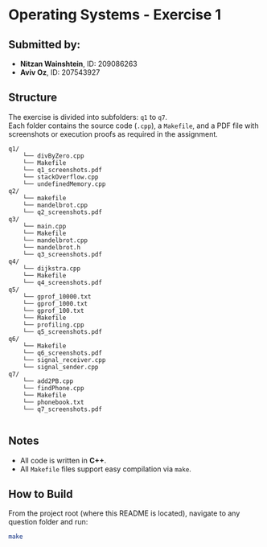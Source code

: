 # Operating Systems - Exercise 1

## Submitted by:
- **Nitzan Wainshtein**, ID: 209086263  
- **Aviv Oz**, ID: 207543927

## Structure

The exercise is divided into subfolders: `q1` to `q7`.  
Each folder contains the source code (`.cpp`), a `Makefile`, and a PDF file with screenshots or execution proofs as required in the assignment.

```
q1/
    └── divByZero.cpp
    └── Makefile
    └── q1_screenshots.pdf
    └── stackOverflow.cpp
    └── undefinedMemory.cpp
q2/
    └── makefile
    └── mandelbrot.cpp
    └── q2_screenshots.pdf
q3/
    └── main.cpp
    └── Makefile
    └── mandelbrot.cpp
    └── mandelbrot.h
    └── q3_screenshots.pdf
q4/
    └── dijkstra.cpp
    └── Makefile
    └── q4_screenshots.pdf
q5/
    └── gprof_10000.txt
    └── gprof_1000.txt
    └── gprof_100.txt
    └── Makefile
    └── profiling.cpp
    └── q5_screenshots.pdf
q6/
    └── Makefile
    └── q6_screenshots.pdf
    └── signal_receiver.cpp
    └── signal_sender.cpp
q7/
    └── add2PB.cpp
    └── findPhone.cpp
    └── Makefile
    └── phonebook.txt
    └── q7_screenshots.pdf
 
```

## Notes

- All code is written in **C++**.
- All `Makefile` files support easy compilation via `make`.

## How to Build

From the project root (where this README is located), navigate to any question folder and run:

```bash
make
```
